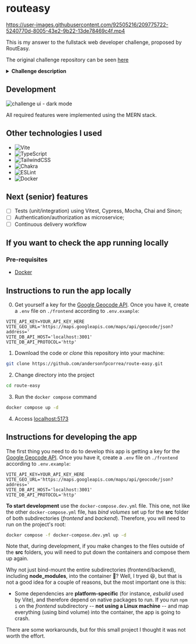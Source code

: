 # routeasy

https://user-images.githubusercontent.com/92505216/209775722-5240770d-8005-43e2-9b22-13de78469c4f.mp4

This is my answer to the fullstack web developer challenge, proposed by RoutEasy.

The original challenge repository can be seen [here](https://github.com/RoutEasy/challenge-fullstack)

<details><summary><strong>Challenge description</strong></summary>

## Description

The goal of the challenge is to build a fullstack application with a layout alike to the following:

![challenge ui](https://raw.githubusercontent.com/RoutEasy/challenge-fullstack/master/challenge.png)

The user of the app must be capable of signing-on clients through the form. Upon saving the form data, the map must be updated with a marker on the informed address. Also, a table must also be displayed with the clients' data, and be updated upon each new register. On each table row, there must be a button to delete the client's data (that must be removed from the table, map and database).

The _reset_ form button delete all deliveries from the database, map and table.

## Tech stack

The project is required to be built with the following tech stack (other libraries/tools could be used at the developer discretion):

- MERN stack (MongoDB, Express.js, React.js and Node.js);
- Mongoose;
- HTML and CSS;
- [Google Geocode API](https://developers.google.com/maps/documentation/geocoding/intro?hl=pt-br);
- [Leaflet](http://leafletjs.com/) to manipulate the map.

## API details

The delivery register must have the following fiels:

- Client's name
- Weight in _kg_
- Address:
  - Street
  - Number
  - Neighbourhood
  - Complement
  - City
  - State
  - Country
  - Geolocation
    - Latitude
    - Longitude

These data must be stored into a collection named _deliveries_. Note that the form has a single input field for the address: the user must fill his address in that single input. The address data must come from the Google API. Upon clicking the _search_ button, the _latitude_ and _longitude_ ui components (inputs) must be _disabled_ to the user. Upon clicking the _save_ button, the data must be persisted to the db, the form input fields must be reset and map and table must be updated. The _reset register_ button must delete all deleveries from db, map and table.

</details>

## Development

![challenge ui - dark mode](https://i.ibb.co/SNPG63V/Screenshot-from-2022-12-17-18-11-16.png)

All required features were implemented using the MERN stack.

## Other technologies I used

- ![Vite](https://img.shields.io/badge/vite-%23646CFF.svg?style=for-the-badge&logo=vite&logoColor=white)
- ![TypeScript](https://img.shields.io/badge/typescript-%23007ACC.svg?style=for-the-badge&logo=typescript&logoColor=white)
- ![TailwindCSS](https://img.shields.io/badge/tailwindcss-%2338B2AC.svg?style=for-the-badge&logo=tailwind-css&logoColor=white)
- ![Chakra](https://img.shields.io/badge/chakra-%234ED1C5.svg?style=for-the-badge&logo=chakraui&logoColor=white)
- ![ESLint](https://img.shields.io/badge/ESLint-4B3263?style=for-the-badge&logo=eslint&logoColor=white)
- ![Docker](https://img.shields.io/badge/docker-%230db7ed.svg?style=for-the-badge&logo=docker&logoColor=white)

## Next (senior) features

- [ ] Tests (unit/integration) using Vitest, Cypress, Mocha, Chai and Sinon;
- [ ] Authentication/authorization as microservice;
- [ ] Continuous delivery workflow

## If you want to check the app running locally

### Pre-requisites

- [Docker](https://docs.docker.com/get-docker/)

## Instructions to run the app locally

0. Get yourself a key for the [Google Geocode API](https://developers.google.com/maps/documentation/geocoding/intro?hl=pt-br). Once you have it, create a `.env` file on `./frontend` according to `.env.example`:

```.env
VITE_API_KEY=YOUR_API_KEY_HERE
VITE_GEO_URL='https://maps.googleapis.com/maps/api/geocode/json?address='
VITE_DB_API_HOST='localhost:3001'
VITE_DB_API_PROTOCOL='http'
```

1. Download the code or _clone_ this repository into your machine:

```bash
git clone https://github.com/andersonfpcorrea/route-easy.git
```

2. Change directory into the project

```bash
cd route-easy
```

3. Run the `docker compose` command

```bash
docker compose up -d
```

4. Access [localhost:5173](http://localhost:5173)

## Instructions for developing the app

The first thing you need to do to develop this app is getting a key for the [Google Geocode API](https://developers.google.com/maps/documentation/geocoding/intro?hl=pt-br). Once you have it, create a `.env` file on `./frontend` according to `.env.example`:

```.env
VITE_API_KEY=YOUR_API_KEY_HERE
VITE_GEO_URL='https://maps.googleapis.com/maps/api/geocode/json?address='
VITE_DB_API_HOST='localhost:3001'
VITE_DB_API_PROTOCOL='http'
```

**To start development** use the `docker-compose.dev.yml` file. This one, not like the other `docker-compose.yml` file, has _bind volumes_ set up for the **src** folder of both subdirectories (_frontend_ and _backend_). Therefore, you will need to run on the project's root:

```bash
docker compose -f docker-compose.dev.yml up -d
```

Note that, during development, if you make changes to the files outside of the **src** folders, you will need to put down the containers and compose them up again.

Why not just bind-mount the entire subdirectories (frontend/backend), including **node_modules**, into the container 🤔? Well, I tryed 😆, but that is not a good idea for a couple of reasons, but the most important one is this:

- Some dependencies are **platform-specific** (for instance, _esbuild_ used by Vite), and therefore depend on native packages to run. If you run `npm i` on the _frontend_ subdirectory -- **not using a Linux machine** -- and map everything (using bind volume) into the container, the app is going to crash.

There are some workarounds, but for this small project I thought it was not worth the effort.
